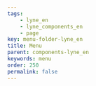 ```yaml
---
tags: 
    - lyne_en
    - lyne_components_en
    - page
key: menu-folder-lyne_en
title: Menu
parent: components-lyne_en
keywords: menu
order: 250
permalink: false
---
```

